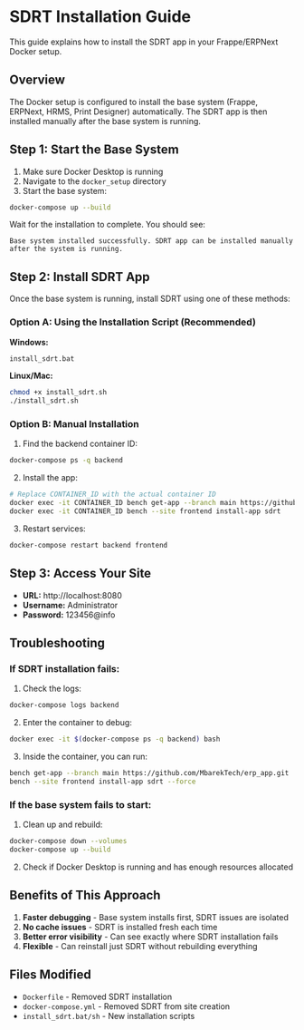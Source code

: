 # SDRT Installation Guide

This guide explains how to install the SDRT app in your Frappe/ERPNext Docker setup.

## Overview

The Docker setup is configured to install the base system (Frappe, ERPNext, HRMS, Print Designer) automatically. The SDRT app is then installed manually after the base system is running.

## Step 1: Start the Base System

1. Make sure Docker Desktop is running
2. Navigate to the `docker_setup` directory
3. Start the base system:

```bash
docker-compose up --build
```

Wait for the installation to complete. You should see:
```
Base system installed successfully. SDRT app can be installed manually after the system is running.
```

## Step 2: Install SDRT App

Once the base system is running, install SDRT using one of these methods:

### Option A: Using the Installation Script (Recommended)

**Windows:**
```cmd
install_sdrt.bat
```

**Linux/Mac:**
```bash
chmod +x install_sdrt.sh
./install_sdrt.sh
```

### Option B: Manual Installation

1. Find the backend container ID:
```bash
docker-compose ps -q backend
```

2. Install the app:
```bash
# Replace CONTAINER_ID with the actual container ID
docker exec -it CONTAINER_ID bench get-app --branch main https://github.com/MbarekTech/erp_app.git
docker exec -it CONTAINER_ID bench --site frontend install-app sdrt
```

3. Restart services:
```bash
docker-compose restart backend frontend
```

## Step 3: Access Your Site

- **URL:** http://localhost:8080
- **Username:** Administrator
- **Password:** 123456@info

## Troubleshooting

### If SDRT installation fails:

1. Check the logs:
```bash
docker-compose logs backend
```

2. Enter the container to debug:
```bash
docker exec -it $(docker-compose ps -q backend) bash
```

3. Inside the container, you can run:
```bash
bench get-app --branch main https://github.com/MbarekTech/erp_app.git
bench --site frontend install-app sdrt --force
```

### If the base system fails to start:

1. Clean up and rebuild:
```bash
docker-compose down --volumes
docker-compose up --build
```

2. Check if Docker Desktop is running and has enough resources allocated

## Benefits of This Approach

1. **Faster debugging** - Base system installs first, SDRT issues are isolated
2. **No cache issues** - SDRT is installed fresh each time
3. **Better error visibility** - Can see exactly where SDRT installation fails
4. **Flexible** - Can reinstall just SDRT without rebuilding everything

## Files Modified

- `Dockerfile` - Removed SDRT installation
- `docker-compose.yml` - Removed SDRT from site creation
- `install_sdrt.bat/sh` - New installation scripts

